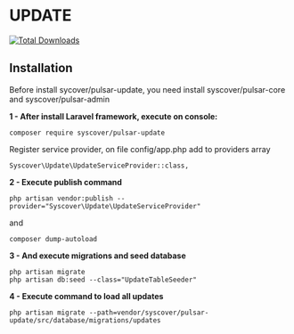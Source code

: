 # UPDATE

[![Total Downloads](https://poser.pugx.org/syscover/pulsar-update/downloads)](https://packagist.org/packages/syscover/pulsar-update)

## Installation

Before install sycover/pulsar-update, you need install syscover/pulsar-core and syscover/pulsar-admin

**1 - After install Laravel framework, execute on console:**
```
composer require syscover/pulsar-update
```

Register service provider, on file config/app.php add to providers array
```
Syscover\Update\UpdateServiceProvider::class,
```

**2 - Execute publish command**
```
php artisan vendor:publish --provider="Syscover\Update\UpdateServiceProvider"
```
and
```
composer dump-autoload
```

**3 - And execute migrations and seed database**
```
php artisan migrate
php artisan db:seed --class="UpdateTableSeeder"
```

**4 - Execute command to load all updates**
```
php artisan migrate --path=vendor/syscover/pulsar-update/src/database/migrations/updates
```
